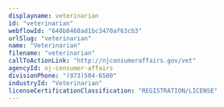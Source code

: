```yaml
---
displayname: veterinarian
id: "veterinarian"
webflowId: "640b8468ad1bc3470af63cb3"
urlSlug: "veterinarian"
name: "Veterinarian"
filename: "veterinarian"
callToActionLink: "http://njconsumeraffairs.gov/vet"
agencyId: nj-consumer-affairs
divisionPhone: "(973)504-6500"
industryId: "Veterinarian"
licenseCertificationClassification: "REGISTRATION/LICENSE"
---
```

